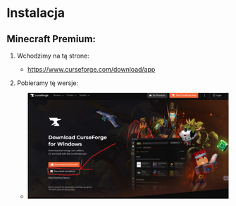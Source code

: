 # Instalacja

## Minecraft Premium:

1. Wchodzimy na tą strone:
   - https://www.curseforge.com/download/app
     
2. Pobieramy tę wersje:
   - <img alt="Image" src="zdj/p1.png" />

